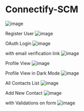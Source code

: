 # Connectify-SCM
![image](https://github.com/user-attachments/assets/d02a4097-2461-4c9f-9ba2-bdf7d3ff5e71)

Register User
![image](https://github.com/user-attachments/assets/91bbb2e2-ec89-4b2d-9c3f-5a7e7e2006a4)


OAuth Login
![image](https://github.com/user-attachments/assets/a2b0225d-7299-4c68-8a1e-f59ce9b9d5d2)

with email verification link
![image](https://github.com/user-attachments/assets/f48ddbd1-912b-4bd3-910b-1f0171e2ec7e)

Profile View
![image](https://github.com/user-attachments/assets/1f2fd262-53f2-4954-b1b3-afa740fd53dd)

Profile View in Dark Mode
![image](https://github.com/user-attachments/assets/8fa89d77-c3a2-42ff-817f-09c0aa40d4bd)

All Contacts List
![image](https://github.com/user-attachments/assets/5c6fb0db-4a04-4b0e-8741-67248d120358)

Add New Contact 
![image](https://github.com/user-attachments/assets/6e52e669-9bda-4ed6-9124-c306e12fc679)

with Validations on form
![image](https://github.com/user-attachments/assets/5ba7f7e6-e493-4b75-ab74-1d6960dd0aed)





